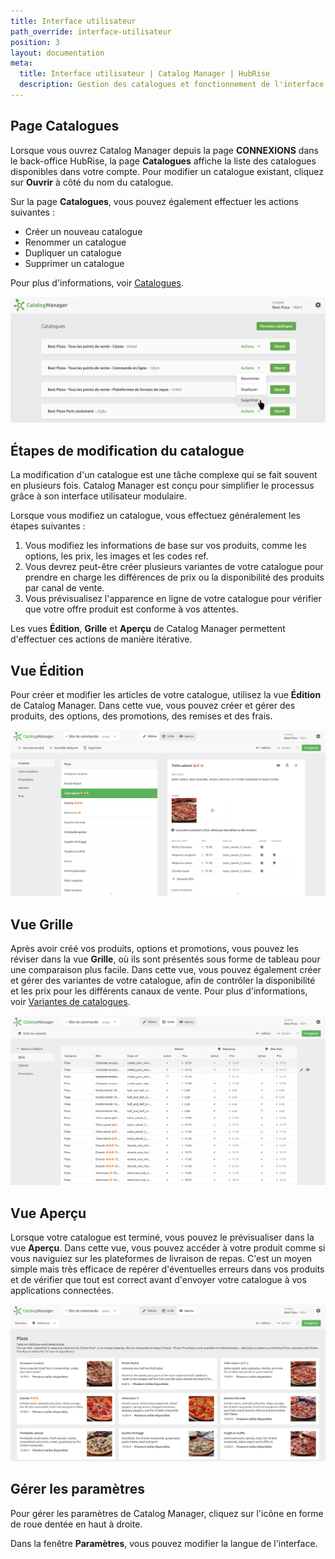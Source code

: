 ```yaml
---
title: Interface utilisateur
path_override: interface-utilisateur
position: 3
layout: documentation
meta:
  title: Interface utilisateur | Catalog Manager | HubRise
  description: Gestion des catalogues et fonctionnement de l'interface utilisateur. Synchronisez les catalogues entre votre logiciel de caisse et vos applications.
---
```


## Page Catalogues

Lorsque vous ouvrez Catalog Manager depuis la page **CONNEXIONS** dans le back-office HubRise, la page **Catalogues** affiche la liste des catalogues disponibles dans votre compte.
Pour modifier un catalogue existant, cliquez sur **Ouvrir** à côté du nom du catalogue.

Sur la page **Catalogues**, vous pouvez également effectuer les actions suivantes :

- Créer un nouveau catalogue
- Renommer un catalogue
- Dupliquer un catalogue
- Supprimer un catalogue

Pour plus d'informations, voir [Catalogues](/apps/catalog-manager/catalogs).

![Liste de catalogues Catalog Manager](./images/001-2x-catalog-list.png)

## Étapes de modification du catalogue

La modification d'un catalogue est une tâche complexe qui se fait souvent en plusieurs fois.
Catalog Manager est conçu pour simplifier le processus grâce à son interface utilisateur modulaire.

Lorsque vous modifiez un catalogue, vous effectuez généralement les étapes suivantes :

1. Vous modifiez les informations de base sur vos produits, comme les options, les prix, les images et les codes ref.
2. Vous devrez peut-être créer plusieurs variantes de votre catalogue pour prendre en charge les différences de prix ou la disponibilité des produits par canal de vente.
3. Vous prévisualisez l'apparence en ligne de votre catalogue pour vérifier que votre offre produit est conforme à vos attentes.

Les vues **Édition**, **Grille** et **Aperçu** de Catalog Manager permettent d'effectuer ces actions de manière itérative.

## Vue Édition

Pour créer et modifier les articles de votre catalogue, utilisez la vue **Édition** de Catalog Manager.
Dans cette vue, vous pouvez créer et gérer des produits, des options, des promotions, des remises et des frais.

![Vue Édition Catalog Manager](./images/019-edit-view.png)

## Vue Grille

Après avoir créé vos produits, options et promotions, vous pouvez les réviser dans la vue **Grille**, où ils sont présentés sous forme de tableau pour une comparaison plus facile.
Dans cette vue, vous pouvez également créer et gérer des variantes de votre catalogue, afin de contrôler la disponibilité et les prix pour les différents canaux de vente. Pour plus d'informations, voir [Variantes de catalogues](/apps/catalog-manager/variants).

![Vue Grille Catalog Manager](./images/020-grid-view.png)

## Vue Aperçu

Lorsque votre catalogue est terminé, vous pouvez le prévisualiser dans la vue **Aperçu**.
Dans cette vue, vous pouvez accéder à votre produit comme si vous naviguiez sur les plateformes de livraison de repas.
C'est un moyen simple mais très efficace de repérer d'éventuelles erreurs dans vos produits et de vérifier que tout est correct avant d'envoyer votre catalogue à vos applications connectées.

![Vue Aperçu Catalog Manager](./images/021-preview-view.png)

## Gérer les paramètres

Pour gérer les paramètres de Catalog Manager, cliquez sur l'icône en forme de roue dentée en haut à droite.

Dans la fenêtre **Paramètres**, vous pouvez modifier la langue de l'interface.
